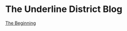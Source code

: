 <!DOCTYPE html>
<html>
<body>
  <h1> The Underline District Blog </h1>
  <p>
    <a href=#> The Beginning </a>
      </p>

</body>
</html>
